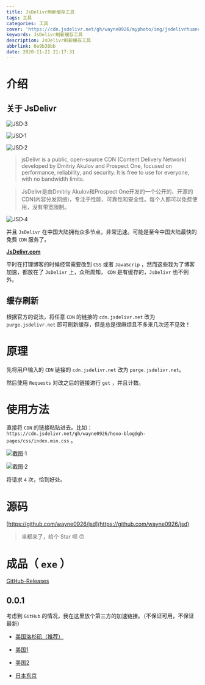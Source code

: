 ```yaml
---
title: JsDelivr刷新缓存工具
tags: 工具
categories: 工具
cover: 'https://cdn.jsdelivr.net/gh/wayne0926/myphoto/img/jsdelivrhuancun.jpg'
keywords: JsDelivr刷新缓存工具
description: JsDelivr刷新缓存工具
abbrlink: 6e9b38bb
date: 2020-11-21 21:17:31
---
```

# 介绍
## 关于 JsDelivr

![JSD·3](https://cdn.jsdelivr.net/gh/wayne0926/myphoto/img/20201121222634.png)

![JSD·1](https://cdn.jsdelivr.net/gh/wayne0926/myphoto/img/20201121222029.png)

![JSD·2](https://cdn.jsdelivr.net/gh/wayne0926/myphoto/img/20201121222119.png)
> jsDelivr is a public, open-source CDN (Content Delivery Network) developed by Dmitriy Akulov and Prospect One, focused on performance, reliability, and security. It is free to use for everyone, with no bandwidth limits.

> JsDelivr是由Dmitriy Akulov和Prospect One开发的一个公开的、开源的CDN(内容分发网络)，专注于性能、可靠性和安全性。每个人都可以免费使用，没有带宽限制。

![JSD·4](https://cdn.jsdelivr.net/gh/wayne0926/myphoto/img/20201121223153.png)

并且 `JsDelivr` 在中国大陆拥有众多节点，非常迅速。可能是至今中国大陆最快的免费 `CDN` 服务了。

**[JsDelivr.com](https://www.jsdelivr.net)**

平时在打理博客的时候经常需要改到 `CSS` 或者 `JavaScrip` ，然而这些我为了博客加速，都放在了 `JsDelivr` 上，众所周知， `CDN` 是有缓存的，`JsDelivr` 也不例外。

## 缓存刷新

根据官方的说法，将任意 `CDN` 的链接的 `cdn.jsdelivr.net` 改为 `purge.jsdelivr.net` 即可刷新缓存，但是总是很麻烦且不多来几次还不见效！

# 原理

先将用户输入的 `CDN` 链接的 `cdn.jsdelivr.net` 改为 `purge.jsdelivr.net`。

然后使用 `Requests` 对改之后的链接进行 `get` ，并且计数。

# 使用方法

直接将 `CDN` 的链接粘贴进去。比如：`https://cdn.jsdelivr.net/gh/wayne0926/hexo-blog@gh-pages/css/index.min.css` 。

![截图·1](https://cdn.jsdelivr.net/gh/wayne0926/myphoto/img/jsd1.jpg)

![截图·2](https://cdn.jsdelivr.net/gh/wayne0926/myphoto/img/jsd2.jpg)

将请求 `4` 次，恰到好处。

# 源码

[https://github.com/wayne0926/jsd](https://github.com/wayne0926/jsd)

> 来都来了，给个 Star 呗 😙

# 成品（ `exe` ）

[GitHub-Releases](https://github.com/wayne0926/jsd/releases/)

## 0.0.1

考虑到 `GitHub` 的情况，我在这里放个第三方的加速链接。（不保证可用，不保证最新）

- [美国洛杉矶（推荐）](https://git.yumenaka.net/https://github.com/wayne0926/jsd/releases/download/0.0.1/jsd.exe)

- [美国1](https://gh.con.sh/https://github.com/wayne0926/jsd/releases/download/0.0.1/jsd.exe)

- [美国2](https://gh.api.99988866.xyz/https://github.com/wayne0926/jsd/releases/download/0.0.1/jsd.exe)

- [日本东京](https://download.fastgit.org/wayne0926/jsd/releases/download/0.0.1/jsd.exe)
